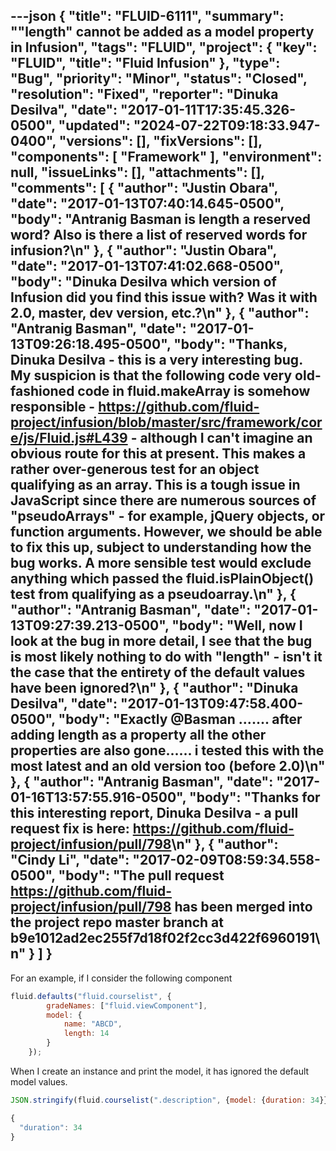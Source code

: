 ---json
{
  "title": "FLUID-6111",
  "summary": "\"length\" cannot be added as a model property in Infusion",
  "tags": "FLUID",
  "project": {
    "key": "FLUID",
    "title": "Fluid Infusion"
  },
  "type": "Bug",
  "priority": "Minor",
  "status": "Closed",
  "resolution": "Fixed",
  "reporter": "Dinuka Desilva",
  "date": "2017-01-11T17:35:45.326-0500",
  "updated": "2024-07-22T09:18:33.947-0400",
  "versions": [],
  "fixVersions": [],
  "components": [
    "Framework"
  ],
  "environment": null,
  "issueLinks": [],
  "attachments": [],
  "comments": [
    {
      "author": "Justin Obara",
      "date": "2017-01-13T07:40:14.645-0500",
      "body": "Antranig Basman is length a reserved word? Also is there a list of reserved words for infusion?\n"
    },
    {
      "author": "Justin Obara",
      "date": "2017-01-13T07:41:02.668-0500",
      "body": "Dinuka Desilva which version of Infusion did you find this issue with? Was it with 2.0, master, dev version, etc.?\n"
    },
    {
      "author": "Antranig Basman",
      "date": "2017-01-13T09:26:18.495-0500",
      "body": "Thanks, Dinuka Desilva - this is a very interesting bug. My suspicion is that the following code very old-fashioned code in fluid.makeArray is somehow responsible - <https://github.com/fluid-project/infusion/blob/master/src/framework/core/js/Fluid.js#L439> - although I can't imagine an obvious route for this at present. This makes a rather over-generous test for an object qualifying as an array. This is a tough issue in JavaScript since there are numerous sources of \"pseudoArrays\" - for example, jQuery objects, or function arguments. However, we should be able to fix this up, subject to understanding how the bug works. A more sensible test would exclude anything which passed the fluid.isPlainObject() test from qualifying as a pseudoarray.\n"
    },
    {
      "author": "Antranig Basman",
      "date": "2017-01-13T09:27:39.213-0500",
      "body": "Well, now I look at the bug in more detail, I see that the bug is most likely nothing to do with \"length\" - isn't it the case that the entirety of the default values have been ignored?\n"
    },
    {
      "author": "Dinuka Desilva",
      "date": "2017-01-13T09:47:58.400-0500",
      "body": "Exactly @Basman ....... after adding length as a property all the other properties are also gone...... i tested this with the most latest and an old version too (before 2.0)\n"
    },
    {
      "author": "Antranig Basman",
      "date": "2017-01-16T13:57:55.916-0500",
      "body": "Thanks for this interesting report, Dinuka Desilva - a pull request fix is here: <https://github.com/fluid-project/infusion/pull/798>\n"
    },
    {
      "author": "Cindy Li",
      "date": "2017-02-09T08:59:34.558-0500",
      "body": "The pull request <https://github.com/fluid-project/infusion/pull/798> has been merged into the project repo master branch at b9e1012ad2ec255f7d18f02f2cc3d422f6960191\n"
    }
  ]
}
---
For an example, if I consider the following component

```javascript
fluid.defaults("fluid.courselist", {
        gradeNames: ["fluid.viewComponent"],
        model: {
            name: "ABCD",
            length: 14
        }
    });
```

When I create an instance and print the model, it has ignored the default model values.

```javascript
JSON.stringify(fluid.courselist(".description", {model: {duration: 34}}).model, null, 2)
```

```javascript
{
  "duration": 34
}
```

        